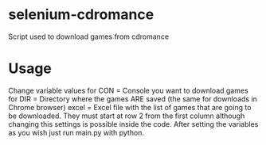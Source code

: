 # selenium-cdromance
Script used to download games from cdromance
# Usage
Change variable values for 
CON = Console you want to download games for
DIR = Directory where the games ARE saved (the same for downloads in Chrome browser)
excel = Excel file with the list of games that are going to be downloaded. They must start at row 2 from the first column although changing this settings is possible inside the code.
After setting the variables as you wish just run main.py with python.

